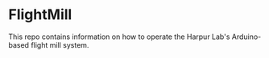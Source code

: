 # FlightMill



This repo contains information on how to operate the Harpur Lab's Arduino-based flight mill system. 